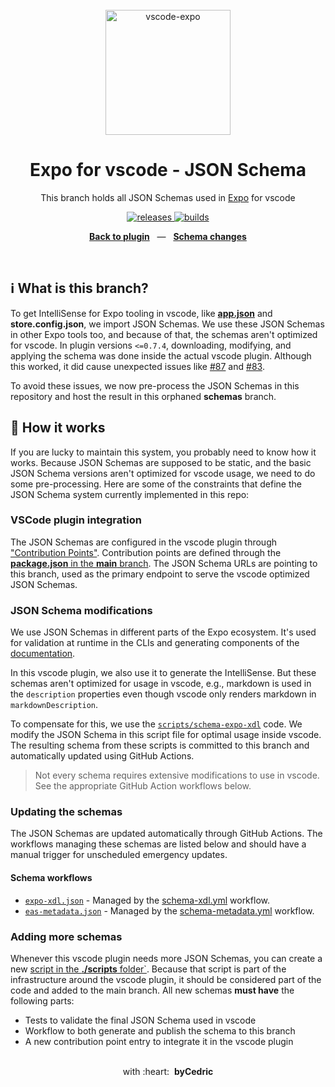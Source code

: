 <div align="center">
  <br />
  <img src="https://raw.githubusercontent.com/expo/vscode-expo/main/images/logo-repository.png" alt="vscode-expo" width="200">
  <br />
  <h1>Expo for vscode - JSON Schema</h1>
  <p>This branch holds all JSON Schemas used in <a href="https://github.com/expo/expo">Expo</a> for vscode</p>
  <p>
    <a href="https://github.com/expo/vscode-expo/releases">
      <img src="https://img.shields.io/github/package-json/v/expo/vscode-expo?style=flat-square" alt="releases" />
    </a>
    <a href="https://github.com/expo/vscode-expo#contributors">
    </a>
    <a href="https://github.com/expo/vscode-expo/actions">
      <img src="https://img.shields.io/github/workflow/status/expo/vscode-expo/Build/main.svg?style=flat-square" alt="builds" />
    </a>
  </p>
  <p align="center">
    <a href="https://github.com/expo/vscode-expo"><b>Back to plugin</b></a>
    &nbsp;&nbsp;&mdash;&nbsp;&nbsp;
    <a href="https://github.com/expo/vscode-expo/commits/schemas"><b>Schema changes</b></a>
  </p>
  <br />
</div>

## ℹ️ What is this branch?

To get IntelliSense for Expo tooling in vscode, like [**app.json**](https://docs.expo.dev/versions/latest/config/app/) and **store.config.json**, we import JSON Schemas. We use these JSON Schemas in other Expo tools too, and because of that, the schemas aren't optimized for vscode. In plugin versions `<=0.7.4`, downloading, modifying, and applying the schema was done inside the actual vscode plugin. Although this worked, it did cause unexpected issues like [#87](https://github.com/expo/vscode-expo/issues/87) and [#83](https://github.com/expo/vscode-expo/issues/83).

To avoid these issues, we now pre-process the JSON Schemas in this repository and host the result in this orphaned **schemas** branch.

## 🚀 How it works

If you are lucky to maintain this system, you probably need to know how it works. Because JSON Schemas are supposed to be static, and the basic JSON Schema versions aren't optimized for vscode usage, we need to do some pre-processing. Here are some of the constraints that define the JSON Schema system currently implemented in this repo:

### VSCode plugin integration

The JSON Schemas are configured in the vscode plugin through ["Contribution Points"](https://code.visualstudio.com/api/references/contribution-points#contributes.jsonValidation). Contribution points are defined through the [**package.json** in the **main** branch](https://github.com/expo/vscode-expo/blob/main/package.json). The JSON Schema URLs are pointing to this branch, used as the primary endpoint to serve the vscode optimized JSON Schemas.

### JSON Schema modifications

We use JSON Schemas in different parts of the Expo ecosystem. It's used for validation at runtime in the CLIs and generating components of the [documentation](https://docs.expo.dev/versions/latest/config/app/).

In this vscode plugin, we also use it to generate the IntelliSense. But these schemas aren't optimized for usage in vscode, e.g., markdown is used in the `description` properties even though vscode only renders markdown in `markdownDescription`.

To compensate for this, we use the [`scripts/schema-expo-xdl`](https://github.com/expo/vscode-expo/blob/main/scripts/schema-expo-xdl.js) code. We modify the JSON Schema in this script file for optimal usage inside vscode. The resulting schema from these scripts is committed to this branch and automatically updated using GitHub Actions.

> Not every schema requires extensive modifications to use in vscode. See the appropriate GitHub Action workflows below.

### Updating the schemas

The JSON Schemas are updated automatically through GitHub Actions. The workflows managing these schemas are listed below and should have a manual trigger for unscheduled emergency updates.

#### Schema workflows

- [`expo-xdl.json`](./schema/expo-xdl.json) - Managed by the [schema-xdl.yml](https://github.com/expo/vscode-expo/blob/main/.github/workflows/schema-xdl.yml) workflow.
- [`eas-metadata.json`](./schema/expo-xdl.json) - Managed by the [schema-metadata.yml](https://github.com/expo/vscode-expo/blob/main/.github/workflows/schema-metadata.yml) workflow.

### Adding more schemas

Whenever this vscode plugin needs more JSON Schemas, you can create a new [script in the **./scripts** folder`](https://github.com/expo/vscode-expo/blob/main/scripts). Because that script is part of the infrastructure around the vscode plugin, it should be considered part of the code and added to the main branch. All new schemas **must have** the following parts:

- Tests to validate the final JSON Schema used in vscode
- Workflow to both generate and publish the schema to this branch
- A new contribution point entry to integrate it in the vscode plugin

<div align="center">
  <br />
  with&nbsp;:heart:&nbsp;&nbsp;<strong>byCedric</strong>
  <br />
</div>
